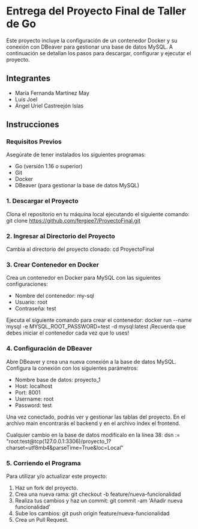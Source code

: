# Entrega del Proyecto Final de Taller de Go

Este proyecto incluye la configuración de un contenedor Docker y su conexión con DBeaver para gestionar una base de datos MySQL. A continuación se detallan los pasos para descargar, configurar y ejecutar el proyecto.

## Integrantes
- María Fernanda Martínez May
- Luis Joel
- Ángel Uriel Castreejón Islas

## Instrucciones

### Requisitos Previos
Asegúrate de tener instalados los siguientes programas:
- Go (versión 1.16 o superior)
- Git
- Docker
- DBeaver (para gestionar la base de datos MySQL)

### 1. Descargar el Proyecto
Clona el repositorio en tu máquina local ejecutando el siguiente comando:
git clone https://github.com/fergiee7/ProyectoFinal.git

### 2. Ingresar al Directorio del Proyecto
Cambia al directorio del proyecto clonado:
cd ProyectoFinal

### 3. Crear Contenedor en Docker
Crea un contenedor en Docker para MySQL con las siguientes configuraciones:
- Nombre del contenedor: my-sql
- Usuario: root
- Contraseña: test

Ejecuta el siguiente comando para crear el contenedor:
docker run --name mysql -e MYSQL_ROOT_PASSWORD=test -d mysql:latest
¡Recuerda que debes iniciar el contenedor cada vez que lo uses!

### 4. Configuración de DBeaver
Abre DBeaver y crea una nueva conexión a la base de datos MySQL. Configura la conexión con los siguientes parámetros:
- Nombre base de datos: proyecto_1
- Host: localhost
- Port: 8001
- Username: root
- Password: test

Una vez conectado, podrás ver y gestionar las tablas del proyecto. En el archivo main encontrarás el backend y en el archivo index el frontend.

Cualquier cambio en la base de datos modifícalo en la línea 38:
dsn := "root:test@tcp(127.0.0.1:3306)/proyecto_1?charset=utf8mb4&parseTime=True&loc=Local"

### 5. Corriendo el Programa
Para utilizar y/o actualizar este proyecto:
1. Haz un fork del proyecto.
2. Crea una nueva rama:
git checkout -b feature/nueva-funcionalidad
3. Realiza tus cambios y haz un commit:
git commit -am 'Añadir nueva funcionalidad'
4. Sube los cambios:
git push origin feature/nueva-funcionalidad
5. Crea un Pull Request.
